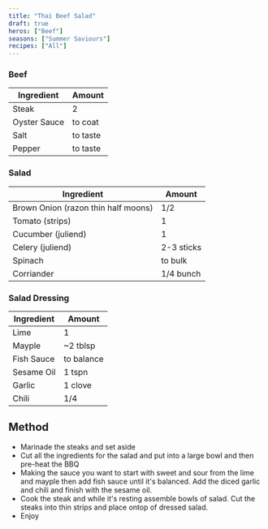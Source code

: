 ```yaml
---
title: "Thai Beef Salad"
draft: true
heros: ["Beef"]
seasons: ["Summer Saviours"]
recipes: ["All"]
---
```


### Beef
| Ingredient  | Amount |
| ----- | ---- |
| Steak | 2 |
| Oyster Sauce | to coat |
| Salt | to taste |
| Pepper | to taste |

### Salad
| Ingredient  | Amount |
| ----- | ---- |
| Brown Onion (razon thin half moons) | 1/2 |
| Tomato (strips) | 1 |
| Cucumber (juliend) | 1 |
| Celery (juliend) | 2-3 sticks |
| Spinach | to bulk |
| Corriander | 1/4 bunch |

### Salad Dressing
| Ingredient  | Amount |
| ----- | ---- |
| Lime | 1 |
| Mayple | ~2 tblsp |
| Fish Sauce | to balance |
| Sesame Oil | 1 tspn |
| Garlic | 1 clove |
| Chili | 1/4 |

## Method
- Marinade the steaks and set aside
- Cut all the ingredients for the salad and put into a large bowl and then pre-heat the BBQ 
- Making the sauce you want to start with sweet and sour from the lime and mayple then add fish sauce until it's balanced. Add the diced garlic and chili and finish with the sesame oil.
- Cook the steak and while it's resting assemble bowls of salad. Cut the steaks into thin strips and place ontop of dressed salad.
- Enjoy

